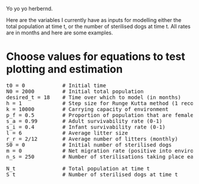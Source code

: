 Yo yo yo herbernd.

Here are the variables I currently have as inputs for modelling either the total population at time t, or the number of sterilised dogs at time t.
All rates are in months and here are some examples.

# Choose values for equations to test plotting and estimation
<pre>
t0 = 0            # Initial time  
N0 = 2000         # Initial total population  
desired_t = 18    # Time over which to model (in months)  
h = 1             # Step size for Runge Kutta method (1 recommended)  
k = 10000         # Carrying capacity of environment  
p_f = 0.5         # Proportion of population that are female (0-1)  
s_a = 0.99        # Adult survivability rate (0-1)  
s_i = 0.4         # Infant survivability rate (0-1)  
l = 6             # Average litter size  
r_r = 2/12        # Average number of litters (monthly)  
S0 = 0            # Initial number of sterilised dogs  
m = 0             # Net migration rate (positive into environment, negative out) (0-1)  
n_s = 250         # Number of sterilisations taking place each month  
  
N_t               # Total population at time t  
S_t               # Number of sterilised dogs at time t  
</pre>
